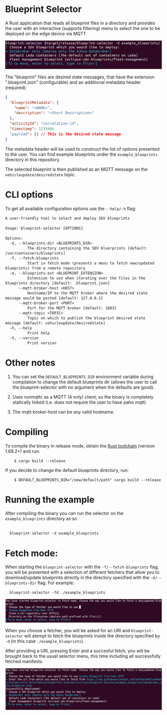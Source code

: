 # Blueprint Selector

A Rust application that reads all blueprint files in a directory and provides the user with an
interactive (supports filtering) menu to select the one to be deployed on the edge device via MQTT

![Screenshot](./images/blueprint-selector-screenshot.png)

The "blueprint" files are desired state messages, that have the extension ".blueprint.json" (configurable) and an additional metadata header (required):
```json
{
  "blueprintMetadata": {
    "name": "<NAME>",
    "description": "<Short Description>"
  },
  "activityId": "correlation-id",
  "timestamp": 1235466
  "payload": {} // This is the desired state message
}
```
The metadata header will be used to construct the list of options presented to the user. You can find example blueprints under the
`example_blueprints` directory in this repository.

The selected blueprint is then published as an MQTT message on the `vehicleupdate/desiredstate` topic.

# CLI options

To get all available configuration options use the `--help/-h` flag:

```shell
A user-friendly tool to select and deploy SDV blueprints

Usage: blueprint-selector [OPTIONS]

Options:
  -d, --blueprints-dir <BLUEPRINTS_DIR>
          The directory containing the SDV bluerprints [default: /var/containers/blueprints]
  -f, --fetch-blueprints
          Start in fetch mode (presents a menu to fetch new/updated blueprints) from a remote repository
  -e, --blueprints-ext <BLUEPRINT_EXTENSION>
          Extension to use when iterating over the files in the blueprints directory [default: .blueprint.json]
      --mqtt-broker-host <HOST>
          Hostname/IP to the MQTT broker where the desired state message would be posted [default: 127.0.0.1]
      --mqtt-broker-port <PORT>
          Port for the MQTT broker [default: 1883]
      --mqtt-topic <TOPIC>
          Topic on which to publish the blueprint desired state message [default: vehicleupdate/desiredstate]
  -h, --help
          Print help
  -V, --version
          Print version
```

# Other notes

1. You can set the `DEFAULT_BLUEPRINTS_DIR` environment variable during compilation to change the default blueprints dir
(allows the user to call the blueprint-selector with no argument when the defaults are good).

2. Uses runmqttc as a MQTT (4 only) client, so the binary is completely statically linked (i.e. does not require the user to have paho mqtt)

3. The mqtt-broker-host can be any valid hostname.

# Compiling

To compile the binary in release mode, obtain the [Rust toolchain](https://www.rust-lang.org/tools/install) (version 1.68.2+) and run:

```shell
    $ cargo build --release
```

If you decide to change the default blueprints directory, run:

```shell
    $ DEFAULT_BLUEPRINTS_DIR="/new/default/path" cargo build --release
```

# Running the example

After compiling the binary you can run the selector on the `example_blueprints` directory as so

```shell

  blueprint-selector -d example_blueprints

```

# Fetch mode:

When starting the `blueprint-selector` with the `-f/--fetch-blueprints` flag, you will be presented with a selection of different
fetchers that allow you to download/update blueprints directly in the directory specified with the `-d/--blueprints-dir` flag.
For example:

```shell
  blueprint-selector -fd ./example_blueprints
```

![Selection](./images/fetcher-selection-screenshot.png)

When you choose a fetcher, you will be asked for an URI and `blueprint-selector` will atempt to fetch the blueprints inside the directory specified by `-d` (in this case `./example_blueprints`).

After providing a URI, pressing Enter and a succesful fetch, you will be brought back to the usual
selector menu, this time including all successfully fetched manifests.

![Success](./images/fetcher_success.png)

